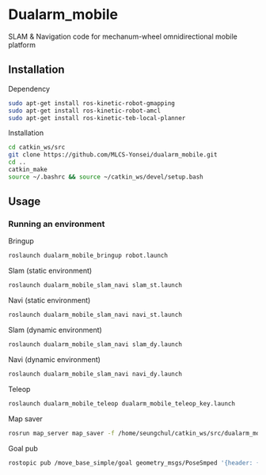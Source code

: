 # Dualarm_mobile
SLAM &amp; Navigation code for mechanum-wheel omnidirectional mobile platform

## Installation
Dependency
```bash
sudo apt-get install ros-kinetic-robot-gmapping
sudo apt-get install ros-kinetic-robot-amcl
sudo apt-get install ros-kinetic-teb-local-planner
```
Installation
```bash
cd catkin_ws/src
git clone https://github.com/MLCS-Yonsei/dualarm_mobile.git
cd ..
catkin_make
source ~/.bashrc && source ~/catkin_ws/devel/setup.bash
```

## Usage

### Running an environment
Bringup
```bash
roslaunch dualarm_mobile_bringup robot.launch
```

Slam (static environment)
```bash
roslaunch dualarm_mobile_slam_navi slam_st.launch
```

Navi (static environment)
```bash
roslaunch dualarm_mobile_slam_navi navi_st.launch
```

Slam (dynamic environment)
```bash
roslaunch dualarm_mobile_slam_navi slam_dy.launch
```

Navi (dynamic environment)
```bash
roslaunch dualarm_mobile_slam_navi navi_dy.launch
```

Teleop
```bash
roslaunch dualarm_mobile_teleop dualarm_mobile_teleop_key.launch
```

Map saver
```bash
rosrun map_server map_saver -f /home/seungchul/catkin_ws/src/dualarm_mobile/dualarm_mobile_slam_navi/maps/map
```

Goal pub
```bash
rostopic pub /move_base_simple/goal geometry_msgs/PoseSmped '{header: {stamp: now, frame_id: "map"}, pose: {position: {x: 1.1, y: 7.9, z: 0.0}, orientation: {z: -0.1, w: 1.0}}}'
```

